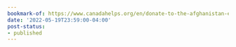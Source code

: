 ```yaml
---
bookmark-of: https://www.canadahelps.org/en/donate-to-the-afghanistan-emergency-relief-efforts/
date: '2022-05-19T23:59:00-04:00'
post-status:
- published
---
```

